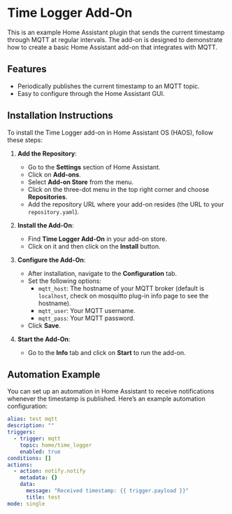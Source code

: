 # Time Logger Add-On

This is an example Home Assistant plugin that sends the current timestamp through MQTT at regular intervals.
The add-on is designed to demonstrate how to create a basic Home Assistant add-on that integrates with MQTT.

## Features

- Periodically publishes the current timestamp to an MQTT topic.
- Easy to configure through the Home Assistant GUI.

## Installation Instructions

To install the Time Logger add-on in Home Assistant OS (HAOS), follow these steps:

1. **Add the Repository**:
   - Go to the **Settings** section of Home Assistant.
   - Click on **Add-ons**.
   - Select **Add-on Store** from the menu.
   - Click on the three-dot menu in the top right corner and choose **Repositories**.
   - Add the repository URL where your add-on resides (the URL to your `repository.yaml`).

2. **Install the Add-On**:
   - Find **Time Logger Add-On** in your add-on store.
   - Click on it and then click on the **Install** button.

3. **Configure the Add-On**:
   - After installation, navigate to the **Configuration** tab.
   - Set the following options:
     - `mqtt_host`: The hostname of your MQTT broker (default is `localhost`, check on mosquitto plug-in info page to see the hostname).
     - `mqtt_user`: Your MQTT username.
     - `mqtt_pass`: Your MQTT password.
   - Click **Save**.

4. **Start the Add-On**:
   - Go to the **Info** tab and click on **Start** to run the add-on.

## Automation Example

You can set up an automation in Home Assistant to receive notifications whenever the timestamp is published. Here’s an example automation configuration:

```yaml
alias: test mqtt
description: ""
triggers:
  - trigger: mqtt
    topic: home/time_logger
    enabled: true
conditions: []
actions:
  - action: notify.notify
    metadata: {}
    data:
      message: "Received timestamp: {{ trigger.payload }}"
      title: test
mode: single

```

